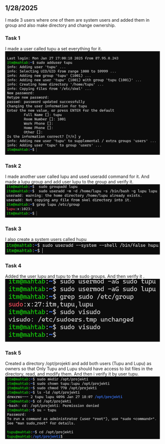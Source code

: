 ## 1/28/2025
I made 3 users where one of them are system users and added them in group and also make directory and change ownership.
### Task 1
I made a user called tupu a set everything for it.
![](img/C1.png)
### Task 2
I made another user called lupu and used useradd command for it. And made a lupu group and add user lupu to the group and verify it.
![](img/C2.png)
### Task 3 
I also create a system users called hupu
![](img/C3.png)
### Task 4
Added the user lupu and tupu to the sudo groups. And then verify it .
![](img/C4.png)
### Task 5
Created a directory /opt/projekti and add both users (Tupu and Lupu) as owners so that  Only Tupu and Lupu should have access to list files in the directory, read, and modify them. And then i verify it by user tupu.
![](img/C5.png)